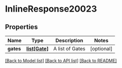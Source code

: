 # InlineResponse20023

## Properties
Name | Type | Description | Notes
------------ | ------------- | ------------- | -------------
**gates** | [**list[Gate]**](Gate.md) | A list of Gates | [optional] 

[[Back to Model list]](../README.md#documentation-for-models) [[Back to API list]](../README.md#documentation-for-api-endpoints) [[Back to README]](../README.md)

